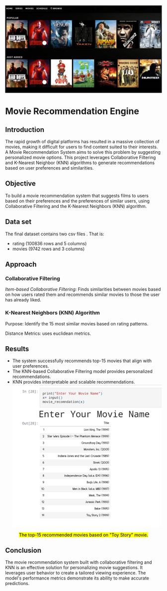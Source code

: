![alt text ](https://github.com/mayanktiwari-cpu/Data_science_project/blob/46f41d544a6faec719b96eb750fc7de84fb36379/Movie%20Recommendation%20Engine/stars-movies-1200x670-1.jpg)

# Movie Recommendation Engine
## Introduction 
The rapid growth of digital platforms has resulted in a massive collection of movies, making it difficult for users to find content suited to their interests. A Movie Recommendation System aims to solve this problem by suggesting personalized movie options. This project leverages Collaborative Filtering and K-Nearest Neighbor (KNN) algorithms to generate recommendations based on user preferences and similarities.

## Objective
To build a movie recommendation system that suggests films to users based on their preferences and the preferences of similar users, using Collaborative Filtering and the K-Nearest Neighbors (KNN) algorithm.
## Data set

The final dataset contains two csv files . That is:
- rating (100836 rows and 5 columns)
- movies (9742 rows and 3 columns)

## Approach
### Collaborative Filtering
*Item-based Collaborative Filtering:* 
Finds similarities between movies based on how users rated them and recommends similar movies to those the user has already liked.

### K-Nearest Neighbors (KNN) Algorithm

Purpose: Identify the 15 most similar movies based on rating patterns.

Distance Metrics:  uses euclidean metrics.

## Results

- The system successfully recommends top-15 movies that align with user preferences.
- The KNN-based Collaborative Filtering model provides personalized recommendations.
- KNN provides interpretable and scalable recommendations.
![alt text](https://github.com/mayanktiwari-cpu/Data_science_project/blob/f84167103e53e2671641e7e2062ff200a0e0ae98/Movie%20Recommendation%20Engine/Screenshot_2025-08-25-20-14-58-74_40deb401b9ffe8e1df2f1cc5ba480b12.jpg)
<p align="center"><mark>The top-15 recommended movies based on "Toy Story" movie.</mark></p>

## Conclusion

The movie recommendation system built with collaborative filtering and KNN is an effective solution for personalizing movie suggestions. It leverages user behavior to create a tailored viewing experience. The model's performance metrics demonstrate its ability to make accurate predictions. 
